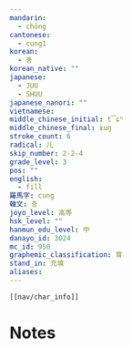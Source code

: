 ```yaml
---
mandarin:
  - chōng
cantonese:
  - cung1
korean:
  - 충
korean_native: ""
japanese:
  - JUU
  - SHUU
japanese_nanori: ""
vietnamese:
middle_chinese_initial: t͡ɕʰ
middle_chinese_final: ɨuŋ
stroke_count: 6
radical: 儿
skip_number: 2-2-4
grade_level: 3
pos: ""
english:
  - fill
羅馬字: cung
韓文: 충
joyo_level: 高等
hsk_level: ""
hanmun_edu_level: 中
danayo_id: 3024
mc_id: 950
graphemic_classification: 育
stand_in: 充填
aliases:
---
```

```meta-bind-embed
[[nav/char_info]]
```

# Notes
